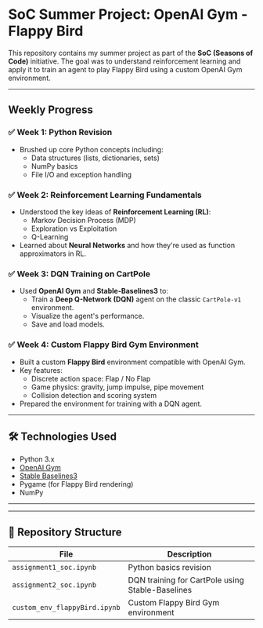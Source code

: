 #  SoC Summer Project: OpenAI Gym - Flappy Bird

This repository contains my summer project as part of the **SoC (Seasons of Code)** initiative. The goal was to understand reinforcement learning and apply it to train an agent to play Flappy Bird using a custom OpenAI Gym environment.

---

##  Weekly Progress

### ✅ Week 1: Python Revision
- Brushed up core Python concepts including:
  - Data structures (lists, dictionaries, sets)
  - NumPy basics
  - File I/O and exception handling

### ✅ Week 2: Reinforcement Learning Fundamentals
- Understood the key ideas of **Reinforcement Learning (RL)**:
  - Markov Decision Process (MDP)
  - Exploration vs Exploitation
  - Q-Learning
- Learned about **Neural Networks** and how they're used as function approximators in RL.

### ✅ Week 3: DQN Training on CartPole
- Used **OpenAI Gym** and **Stable-Baselines3** to:
  - Train a **Deep Q-Network (DQN)** agent on the classic `CartPole-v1` environment.
  - Visualize the agent's performance.
  - Save and load models.

### ✅ Week 4: Custom Flappy Bird Gym Environment
- Built a custom **Flappy Bird** environment compatible with OpenAI Gym.
- Key features:
  - Discrete action space: Flap / No Flap
  - Game physics: gravity, jump impulse, pipe movement
  - Collision detection and scoring system
- Prepared the environment for training with a DQN agent.

---

## 🛠 Technologies Used

- Python 3.x
- [OpenAI Gym](https://github.com/openai/gym)
- [Stable Baselines3](https://github.com/DLR-RM/stable-baselines3)
- Pygame (for Flappy Bird rendering)
- NumPy

---



---

## 📁 Repository Structure
| File             | Description                                     |
|------------------|-------------------------------------------------|
| `assignment1_soc.ipynb` | Python basics revision                          |
| `assignment2_soc.ipynb` | DQN training for CartPole using Stable-Baselines |
| `custom_env_flappyBird.ipynb` | Custom Flappy Bird Gym environment              |


